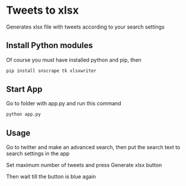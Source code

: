 # Tweets to xlsx

Generates xlsx file with tweets according to your search settings

## Install Python modules

Of course you must have installed python and pip, then

```bash
pip install snscrape tk xlsxwriter
```

## Start App

Go to folder with app.py and run this command

```bash
python app.py
```

## Usage

Go to twitter and make an advanced search, then put the search text to search settings in the app

Set maximum number of tweets and press Generate xlsx button

Then wait till the button is blue again
